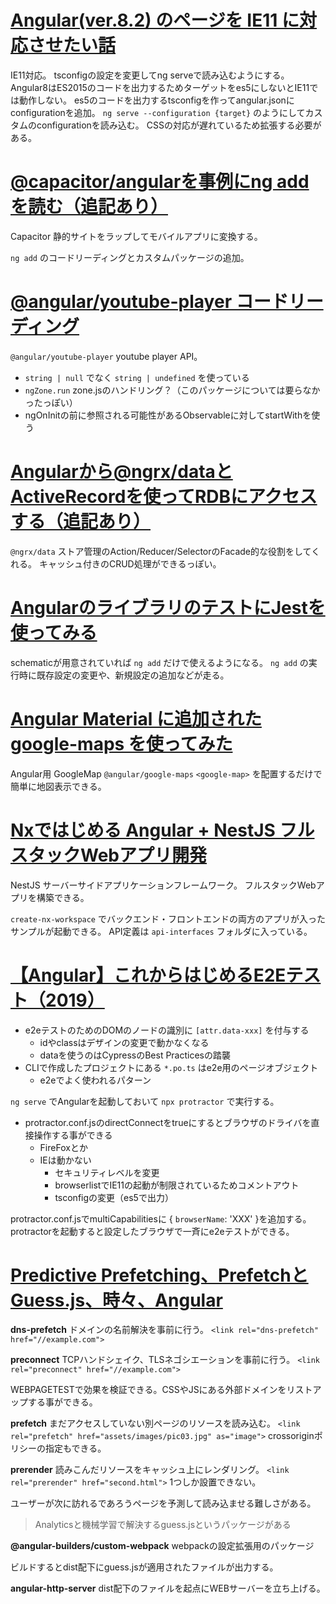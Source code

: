 # [Angular\(ver\.8\.2\) のページを IE11 に対応させたい話](https://mslgt.hatenablog.com/entry/2019/12/01/000625)

IE11対応。
tsconfigの設定を変更してng serveで読み込むようにする。
Angular8はES2015のコードを出力するためターゲットをes5にしないとIE11では動作しない。
es5のコードを出力するtsconfigを作ってangular.jsonにconfigurationを追加。
`ng serve --configuration {target}` のようにしてカスタムのconfigurationを読み込む。
CSSの対応が遅れているため拡張する必要がある。

# [@capacitor/angularを事例にng addを読む（追記あり）](https://qiita.com/rdlabo/items/646737a6c181ea957248)

Capacitor
静的サイトをラップしてモバイルアプリに変換する。

`ng add` のコードリーディングとカスタムパッケージの追加。

# [@angular/youtube\-player コードリーディング](https://qiita.com/ukyo/items/3edc65834a5c77405d20)

`@angular/youtube-player`
youtube player API。

- `string | null` でなく `string | undefined` を使っている
- `ngZone.run` zone.jsのハンドリング？（このパッケージについては要らなかったっぽい）
- ngOnInitの前に参照される可能性があるObservableに対してstartWithを使う

# [Angularから@ngrx/dataとActiveRecordを使ってRDBにアクセスする（追記あり）](https://qiita.com/FumioYoshida/items/e9b1eaa36b0a94467d1b)

`@ngrx/data`
ストア管理のAction/Reducer/SelectorのFacade的な役割をしてくれる。
キャッシュ付きのCRUD処理ができるっぽい。

# [AngularのライブラリのテストにJestを使ってみる](https://swfz.hatenablog.com/entry/2019/12/07/060932)

schematicが用意されていれば `ng add` だけで使えるようになる。
`ng add` の実行時に既存設定の変更や、新規設定の追加などが走る。

# [Angular Material に追加された google\-maps を使ってみた](https://qiita.com/kjugk/items/b37cae7177fe0ff4bda0)

Angular用 GoogleMap
`@angular/google-maps`
`<google-map>` を配置するだけで簡単に地図表示できる。

# [Nxではじめる Angular \+ NestJS フルスタックWebアプリ開発](https://qiita.com/puku0x/items/9191fb432f4292736c2d)

NestJS
サーバーサイドアプリケーションフレームワーク。
フルスタックWebアプリを構築できる。

`create-nx-workspace` でバックエンド・フロントエンドの両方のアプリが入ったサンプルが起動できる。
API定義は `api-interfaces` フォルダに入っている。

# [【Angular】これからはじめるE2Eテスト（2019）](https://qiita.com/nishiemon/items/d774c17476c9f7d8ad6a)

- e2eテストのためのDOMのノードの識別に `[attr.data-xxx]` を付与する
  - idやclassはデザインの変更で動かなくなる
  - dataを使うのはCypressのBest Practicesの踏襲
- CLIで作成したプロジェクトにある `*.po.ts` はe2e用のページオブジェクト
  - e2eでよく使われるパターン

`ng serve` でAngularを起動しておいて `npx protractor` で実行する。

- protractor.conf.jsのdirectConnectをtrueにするとブラウザのドライバを直接操作する事ができる
  - FireFoxとか
  - IEは動かない
    - セキュリティレベルを変更
    - browserlistでIE11の起動が制限されているためコメントアウト
    - tsconfigの変更（es5で出力）

protractor.conf.jsでmultiCapabilitiesに { `browserName`: 'XXX' }を追加する。
protractorを起動すると設定したブラウザで一斉にe2eテストができる。

# [Predictive Prefetching、PrefetchとGuess\.js、時々、Angular](https://qiita.com/kawakami-kazuyoshi/items/5d8d1db4d1d31d261693)

**dns-prefetch**
ドメインの名前解決を事前に行う。
`<link rel="dns-prefetch" href="//example.com">`

**preconnect**
TCPハンドシェイク、TLSネゴシエーションを事前に行う。
`<link rel="preconnect" href="//example.com">`

WEBPAGETESTで効果を検証できる。CSSやJSにある外部ドメインをリストアップする事ができる。

**prefetch**
まだアクセスしていない別ページのリソースを読み込む。
`<link rel="prefetch" href="assets/images/pic03.jpg" as="image">`
crossoriginポリシーの指定もできる。

**prerender**
読みこんだリソースをキャッシュ上にレンダリング。
`<link rel="prerender" href="second.html">`
1つしか設置できない。

ユーザーが次に訪れるであろうページを予測して読み込ませる難しさがある。
> Analyticsと機械学習で解決するguess.jsというパッケージがある

**@angular-builders/custom-webpack**
webpackの設定拡張用のパッケージ

ビルドするとdist配下にguess.jsが適用されたファイルが出力する。

**angular-http-server**
dist配下のファイルを起点にWEBサーバーを立ち上げる。
